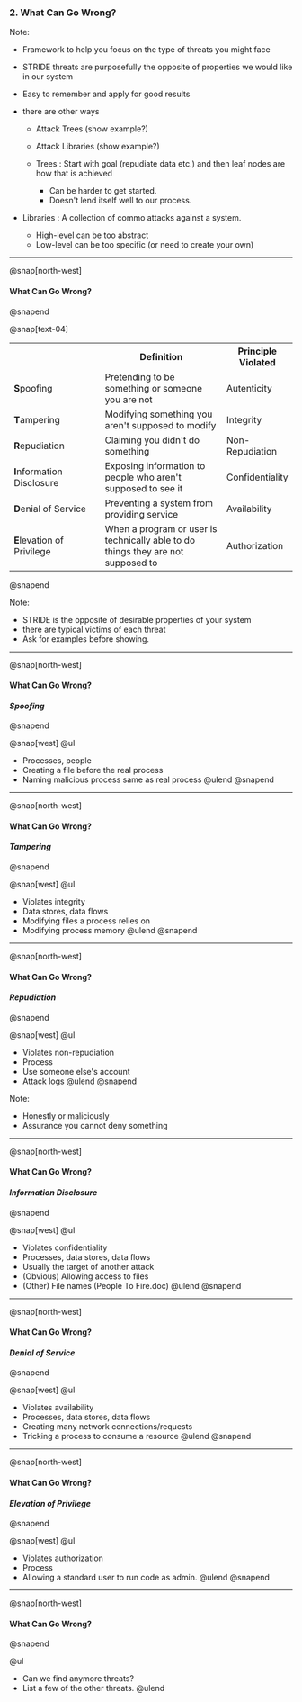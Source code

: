 ### 2. What Can Go Wrong?

Note:
- Framework to help you focus on the type of threats you might face
- STRIDE threats are purposefully the opposite of properties we would like in our system
- Easy to remember and apply for good results
- there are other ways
  - Attack Trees (show example?)
  - Attack Libraries (show example?)

  - Trees : Start with goal (repudiate data etc.) and then leaf nodes are how that is achieved
    - Can be harder to get started.
    - Doesn't lend itself well to our process.
    
- Libraries : A collection of commo attacks against a system.
    - High-level can be too abstract
    - Low-level can be too specific (or need to create your own)

---
@snap[north-west]
#### What Can Go Wrong?
@snapend

@snap[text-04]
<table>
  <col width="300">
  <col width="500">
  <col width="100">
  <tr>
    <th/>
    <th>Definition</th>
    <th>Principle Violated</th>
  </tr>
  <tr class="fragment">
    <td><b>S</b>poofing</td>
    <td>Pretending to be something or someone you are not</td>
    <td>Autenticity</td>
  </tr>
  <tr class="fragment">
    <td><b>T</b>ampering</td>
    <td>Modifying something you aren't supposed to modify</td>
    <td>Integrity</td>
  </tr>
    <tr class="fragment">
    <td><b>R</b>epudiation</td>
    <td>Claiming you didn't do something</td>
    <td>Non-Repudiation</td>
  </tr>
    <tr class="fragment">
    <td><b>I</b>nformation Disclosure</td>
    <td>Exposing information to people who aren't supposed to see it</td>
    <td>Confidentiality</td>
  </tr>
    <tr class="fragment">
    <td><b>D</b>enial of Service</td>
    <td>Preventing a system from providing service</td>
    <td>Availability</td>
  </tr>
    <tr class="fragment">
    <td><b>E</b>levation of Privilege</td>
    <td>When a program or user is technically able to do things they are not supposed to</td>
    <td>Authorization</td>
  </tr>
</table>
@snapend


Note:
- STRIDE is the opposite of desirable properties of your system
- there are typical victims of each threat
- Ask for examples before showing.

---

@snap[north-west]
#### What Can Go Wrong?
#### *Spoofing*
@snapend

@snap[west]
@ul
- Processes, people
- Creating a file before the real process
- Naming malicious process same as real process
@ulend
@snapend
---
@snap[north-west]
#### What Can Go Wrong?
#### *Tampering*
@snapend

@snap[west]
@ul
- Violates integrity
- Data stores, data flows
- Modifying files a process relies on
- Modifying process memory
@ulend
@snapend
---
@snap[north-west]
#### What Can Go Wrong?
#### *Repudiation*
@snapend

@snap[west]
@ul
- Violates non-repudiation
- Process
- Use someone else's account
- Attack logs
@ulend
@snapend

Note:
- Honestly or maliciously
- Assurance you cannot deny something
---
@snap[north-west]
#### What Can Go Wrong?
#### *Information Disclosure*
@snapend

@snap[west]
@ul
- Violates confidentiality
- Processes, data stores, data flows
- Usually the target of another attack
- (Obvious) Allowing access to files
- (Other) File names (People To Fire.doc)
@ulend
@snapend
---
@snap[north-west]
#### What Can Go Wrong?
#### *Denial of Service*
@snapend

@snap[west]
@ul
- Violates availability
- Processes, data stores, data flows
- Creating many network connections/requests
- Tricking a process to consume a resource
@ulend
@snapend
---
@snap[north-west]
#### What Can Go Wrong?
#### *Elevation of Privilege*
@snapend

@snap[west]
@ul
- Violates authorization
- Process
- Allowing a standard user to run code as admin.
@ulend
@snapend
---

@snap[north-west]
#### What Can Go Wrong?
@snapend

@ul
- Can we find anymore threats?
- List a few of the other threats.
@ulend